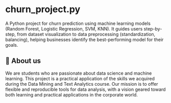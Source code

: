 # churn_project.py
A Python project for churn prediction using machine learning models (Random Forest, Logistic Regression, SVM, KNN). It guides users step-by-step, from dataset visualization to data preprocessing (standardization, balancing), helping businesses identify the best-performing model for their goals.

## 🚀 About us
We are students who are passionate about data science and machine learning. This project is a practical application of the skills we acquired during the Data Mining and Text Analytics course. Our mission is to offer flexible and reproducible tools for data analysis, with a vision geared toward both learning and practical applications in the corporate world.

